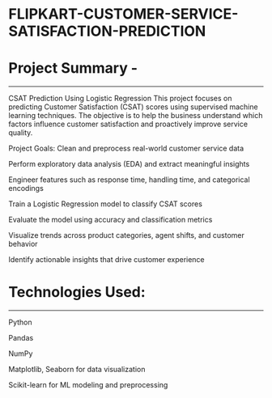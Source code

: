 # FLIPKART-CUSTOMER-SERVICE-SATISFACTION-PREDICTION
# **Project Summary -**
__________________________________________________________________________________
CSAT Prediction Using Logistic Regression
This project focuses on predicting Customer Satisfaction (CSAT) scores using supervised machine learning techniques. The objective is to help the business understand which factors influence customer satisfaction and proactively improve service quality.

Project Goals:
Clean and preprocess real-world customer service data

Perform exploratory data analysis (EDA) and extract meaningful insights

Engineer features such as response time, handling time, and categorical encodings

Train a Logistic Regression model to classify CSAT scores

Evaluate the model using accuracy and classification metrics

Visualize trends across product categories, agent shifts, and customer behavior

Identify actionable insights that drive customer experience

# Technologies Used:
__________________________________________________________________________________
Python

Pandas

NumPy

Matplotlib, Seaborn for data visualization

Scikit-learn for ML modeling and preprocessing
